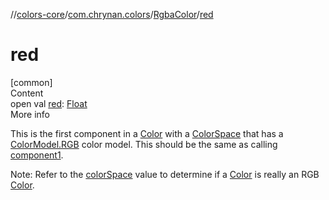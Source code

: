 //[colors-core](../../../index.md)/[com.chrynan.colors](../index.md)/[RgbaColor](index.md)/[red](red.md)



# red  
[common]  
Content  
open val [red](red.md): [Float](https://kotlinlang.org/api/latest/jvm/stdlib/kotlin/-float/index.html)  
More info  


This is the first component in a [Color](../-color/index.md) with a [ColorSpace](../../com.chrynan.colors.space/-color-space/index.md) that has a [ColorModel.RGB](../../com.chrynan.colors.space/-color-model/-r-g-b/index.md) color model. This should be the same as calling [component1](../../../../colors-core/com.chrynan.colors/-rgba-color/component1.md).



Note: Refer to the [colorSpace](index.md#%5Bcom.chrynan.colors%2FRgbaColor%2FcolorSpace%2F%23%2FPointingToDeclaration%2F%5D%2FProperties%2F1316981857) value to determine if a [Color](../-color/index.md) is really an RGB [Color](../-color/index.md).

  



